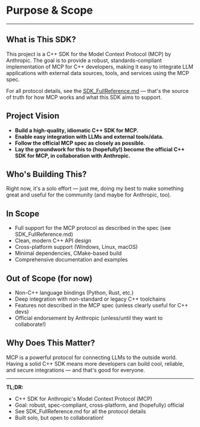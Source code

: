 # Purpose & Scope

---

## What is This SDK?

This project is a C++ SDK for the Model Context Protocol (MCP) by Anthropic. The goal is to provide a robust, standards-compliant implementation of MCP for C++ developers, making it easy to integrate LLM applications with external data sources, tools, and services using the MCP spec.

For all protocol details, see the [SDK_FullReference.md](../../Admin/SDK_FullReference.md) — that's the source of truth for how MCP works and what this SDK aims to support.

## Project Vision

- **Build a high-quality, idiomatic C++ SDK for MCP.**
- **Enable easy integration with LLMs and external tools/data.**
- **Follow the official MCP spec as closely as possible.**
- **Lay the groundwork for this to (hopefully!) become the official C++ SDK for MCP, in collaboration with Anthropic.**

## Who's Building This?

Right now, it's a solo effort — just me, doing my best to make something great and useful for the community (and maybe for Anthropic, too).

## In Scope

- Full support for the MCP protocol as described in the spec (see SDK_FullReference.md)
- Clean, modern C++ API design
- Cross-platform support (Windows, Linux, macOS)
- Minimal dependencies, CMake-based build
- Comprehensive documentation and examples

## Out of Scope (for now)

- Non-C++ language bindings (Python, Rust, etc.)
- Deep integration with non-standard or legacy C++ toolchains
- Features not described in the MCP spec (unless clearly useful for C++ devs)
- Official endorsement by Anthropic (unless/until they want to collaborate!)

## Why Does This Matter?

MCP is a powerful protocol for connecting LLMs to the outside world. Having a solid C++ SDK means more developers can build cool, reliable, and secure integrations — and that's good for everyone.

---

**TL;DR:**
- C++ SDK for Anthropic's Model Context Protocol (MCP)
- Goal: robust, spec-compliant, cross-platform, and (hopefully) official
- See SDK_FullReference.md for all the protocol details
- Built solo, but open to collaboration! 